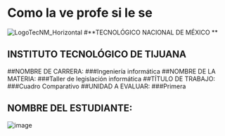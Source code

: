 # Como la ve profe si le se
![LogoTecNM_Horizontal](https://user-images.githubusercontent.com/101742408/160739752-3ab4ba83-01d7-49b6-9ede-3ab2478f0696.svg)
#**TECNOLÓGICO NACIONAL DE MÉXICO  **
## INSTITUTO TECNOLÓGICO DE TIJUANA 
##NOMBRE DE CARRERA: 
###Ingeniería informática
##NOMBRE DE LA MATERIA: 
###Taller de legislación informática
##TÍTULO DE TRABAJO: 
###Cuadro Comparativo
##UNIDAD A EVALUAR: 
###Primera
## NOMBRE DEL ESTUDIANTE: 
![image](https://user-images.githubusercontent.com/101742408/160739968-aad8bce6-a634-492b-9ae5-01b657f46850.png)

